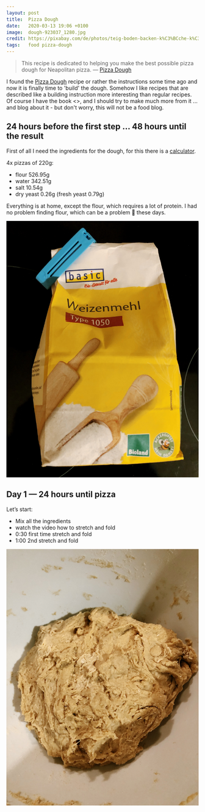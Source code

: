 ```yaml
---
layout: post
title:  Pizza Dough
date:   2020-03-13 19:06 +0100
image:  dough-923037_1280.jpg
credit: https://pixabay.com/de/photos/teig-boden-backen-k%C3%BCche-k%C3%BCchenchef-923037/
tags:   food pizza-dough
---
```


> This recipe is dedicated to helping you make the best possible pizza dough for Neapolitan pizza. — [Pizza Dough](https://github.com/hendricius/pizza-dough)

I found the [Pizza Dough](https://github.com/hendricius/pizza-dough) recipe or rather the instructions some time ago and now it is finally time to 'build' the dough. Somehow I like recipes that are described like a building instruction more interesting than regular recipes. Of course I have the book \<\>, and I should try to make much more from it ... and blog about it - but don't worry, this will not be a food blog.

## 24 hours before the first step ... 48 hours until the result

First of all I need the ingredients for the dough, for this there is a [calculator](https://pizza-calculator.the-bread-code.io/).

4x pizzas of 220g:

- flour 526.95g
- water 342.51g
- salt 10.54g
- dry yeast 0.26g (fresh yeast 0.79g)

Everything is at home, except the flour, which requires a lot of protein. I had no problem finding flour, which can be a problem 🐹 these days.

![Flour](/images/dough_00_weizenmehl1050.jpg)

## Day 1 — 24 hours until pizza

Let’s start:

- Mix all the ingredients
- watch the video how to stretch and fold
- 0:30 first time stretch and fold
- 1:00 2nd stretch and fold

![Mixing](/images/dough_01_after_mixing.jpg)
